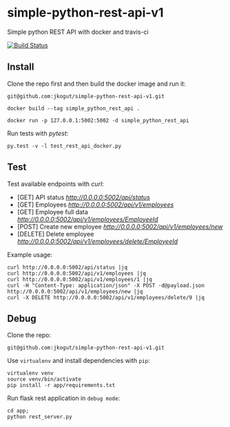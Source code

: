 # simple-python-rest-api-v1
Simple python REST API with docker and travis-ci 


[![Build Status](https://travis-ci.org/jkogut/simple-python-rest-api-v1.svg?branch=master)](https://travis-ci.org/jkogut/simple-python-rest-api-v1)

Install
-------

Clone the repo first and then build the docker image and run it:

```
git@github.com:jkogut/simple-python-rest-api-v1.git

docker build --tag simple_python_rest_api .

docker run -p 127.0.0.1:5002:5002 -d simple_python_rest_api
```

Run tests with *pytest*:

```
py.test -v -l test_rest_api_docker.py
```


Test
----

Test available endpoints with *curl*:

 * [GET] API status *http://0.0.0.0:5002/api/status*
 * [GET] Employees  *http://0.0.0.0:5002/api/v1/employees*
 * [GET] Employee full data   *http://0.0.0.0:5002/api/v1/employees/EmployeeId*
 * [POST] Create new employee *http://0.0.0.0:5002/api/v1/employees/new*
 * [DELETE] Delete employee *http://0.0.0.0:5002/api/v1/employees/delete/EmployeeId*
 
Example usage: 
```
curl http://0.0.0.0:5002/api/status |jq
curl http://0.0.0.0:5002/api/v1/employees |jq
curl http://0.0.0.0:5002/api/v1/employees/1 |jq
curl -H "Content-Type: application/json" -X POST -d@payload.json http://0.0.0.0:5002/api/v1/employees/new |jq
curl -X DELETE http://0.0.0.0:5002/api/v1/employees/delete/9 |jq
```

Debug
-----

Clone the repo:

```
git@github.com:jkogut/simple-python-rest-api-v1.git
```

Use `virtualenv` and install dependencies with `pip`:
```
virtualenv venv
source venv/bin/activate
pip install -r app/requirements.txt
```

Run flask rest application in `debug mode`:
```
cd app;
python rest_server.py
```

